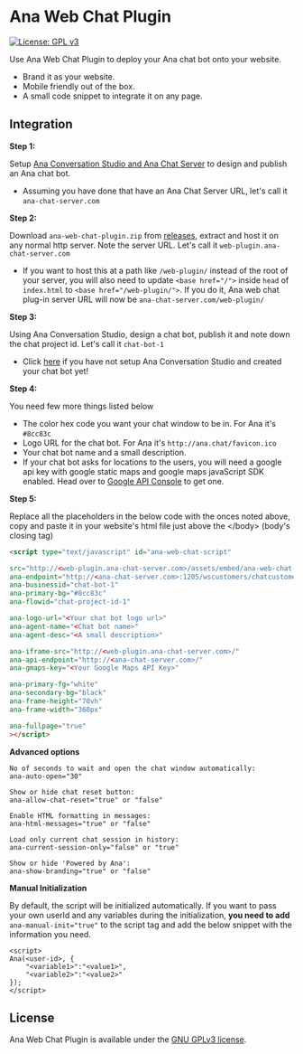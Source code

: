 # Ana Web Chat Plugin

[![License: GPL v3](https://img.shields.io/badge/License-GPL%20v3-blue.svg)](http://www.gnu.org/licenses/gpl-3.0)

Use Ana Web Chat Plugin to deploy your Ana chat bot onto your website. 

  - Brand it as your website.
  - Mobile friendly out of the box. 
  - A small code snippet to integrate it on any page. 

## Integration

**Step 1:**

Setup [Ana Conversation Studio and Ana Chat Server](https://github.com/Kitsune-tools/ProjectANA) to design and publish an Ana chat bot.
  - Assuming you have done that have an Ana Chat Server URL, let's call it `ana-chat-server.com`

**Step 2:**

Download `ana-web-chat-plugin.zip` from [releases](https://github.com/Kitsune-tools/ANAChat-Web/releases), extract and host it on any normal http server. Note the server URL. Let's call it `web-plugin.ana-chat-server.com`
   - If you want to host this at a path like `/web-plugin/` instead of the root of your server, you will also need to update `<base href="/">` inside `head` of `index.html` to `<base href="/web-plugin/">`. If you do it, Ana web chat plug-in server URL will now be `ana-chat-server.com/web-plugin/`

**Step 3:**

Using Ana Conversation Studio, design a chat bot, publish it and note down the chat project id. Let's call it `chat-bot-1` 
  - Click [here](https://github.com/Kitsune-tools/ProjectANA) if you have not setup Ana Conversation Studio and created your chat bot yet! 

**Step 4:**

You need few more things listed below
   - The color hex code you want your chat window to be in.   For Ana it's `#8cc83c`
   - Logo URL for the chat bot. For Ana it's `http://ana.chat/favicon.ico`
   - Your chat bot name and a small description.
   - If your chat bot asks for locations to the users, you will need a google api key with google static maps and google maps javaScript SDK enabled. Head over to [Google API Console](https://console.developers.google.com) to get one.  
 
**Step 5:**

Replace all the placeholders in the below code with the onces noted above, copy and paste it in your website's html file just above the &lt;/body&gt; (body's closing tag)

```html
<script type="text/javascript" id="ana-web-chat-script"

src="http://<web-plugin.ana-chat-server.com>/assets/embed/ana-web-chat-plugin.js" 
ana-endpoint="http://<ana-chat-server.com>:1205/wscustomers/chatcustomers-websocket"
ana-businessid="chat-bot-1"
ana-primary-bg="#8cc83c"
ana-flowid="chat-project-id-1"

ana-logo-url="<Your chat bot logo url>"
ana-agent-name="<Chat bot name>"
ana-agent-desc="<A small description>"

ana-iframe-src="http://<web-plugin.ana-chat-server.com>/"
ana-api-endpoint="http://<ana-chat-server.com>/"
ana-gmaps-key="<Your Google Maps API Key>"

ana-primary-fg="white"
ana-secondary-bg="black"
ana-frame-height="70vh"
ana-frame-width="360px"

ana-fullpage="true"
></script>
```

**Advanced options**

```
No of seconds to wait and open the chat window automatically:
ana-auto-open="30" 

Show or hide chat reset button:
ana-allow-chat-reset="true" or "false"

Enable HTML formatting in messages:
ana-html-messages="true" or "false"

Load only current chat session in history:
ana-current-session-only="false" or "true"

Show or hide 'Powered by Ana':
ana-show-branding="true" or "false"

```

**Manual Initialization**

By default, the script will be initialized automatically. If you want to pass your own userId and any variables during the initialization, **you need to add** ```ana-manual-init="true"``` to the script tag and add the below snippet with the information you need. 
```
<script>
Ana(<user-id>, {
    "<variable1>":"<value1>",
    "<variable2>":"<value2>"
});
</script>
```

## License

Ana Web Chat Plugin is available under the [GNU GPLv3 license](https://www.gnu.org/licenses/gpl-3.0.en.html).

